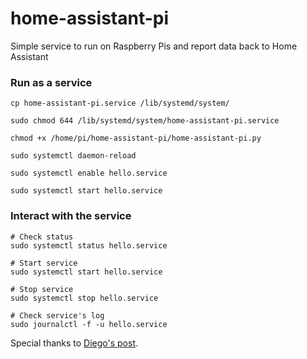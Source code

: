 # home-assistant-pi
Simple service to run on Raspberry Pis and report data back to Home Assistant

### Run as a service
```
cp home-assistant-pi.service /lib/systemd/system/

sudo chmod 644 /lib/systemd/system/home-assistant-pi.service

chmod +x /home/pi/home-assistant-pi/home-assistant-pi.py

sudo systemctl daemon-reload

sudo systemctl enable hello.service

sudo systemctl start hello.service
```

### Interact with the service
```
# Check status
sudo systemctl status hello.service

# Start service
sudo systemctl start hello.service

# Stop service
sudo systemctl stop hello.service

# Check service's log
sudo journalctl -f -u hello.service
```

Special thanks to [Diego's post](http://www.diegoacuna.me/how-to-run-a-script-as-a-service-in-raspberry-pi-raspbian-jessie/).
